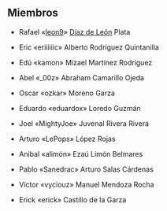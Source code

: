 ## Miembros

* Rafael «[leon9][]» [Díaz de León][Leon_IX] Plata
* Eric «eriiiiiic» Alberto Rodríguez Quintanilla
* Edú «kamon» Mizael Martínez Rodríguez
* Abel «_00z» Abraham Camarillo Ojeda
* Oscar «ozkar» Moreno Garza
* Eduardo «eduardox» Loredo Guzmán
* Joel «MightyJoe» Juvenal Rivera Rivera
* Arturo «LePops» López Rojas
* Anibal «alimón» Ezaú Limón Belmares
* Pablo «Sanedrac» Arturo  Salas Cárdenas
* Víctor «vyciouz» Manuel Mendoza Rocha
* Erick «erick» Castillo de la Garza

  [leon9]: http://elinter.net/
  [Leon_IX]: https://twitter.com/#!/Leon_IX
